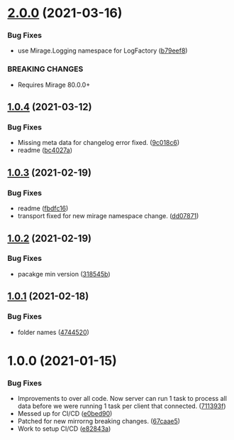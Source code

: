 # [2.0.0](https://github.com/MirageNet/FizzySteamyMirror/compare/v1.0.4...v2.0.0) (2021-03-16)


### Bug Fixes

* use Mirage.Logging namespace for LogFactory ([b79eef8](https://github.com/MirageNet/FizzySteamyMirror/commit/b79eef8dc538f24e5fbbd5fff62db743651187ab))


### BREAKING CHANGES

* Requires Mirage 80.0.0+

## [1.0.4](https://github.com/MirageNet/FizzySteamyMirror/compare/v1.0.3...v1.0.4) (2021-03-12)


### Bug Fixes

* Missing meta data for changelog error fixed. ([9c018c6](https://github.com/MirageNet/FizzySteamyMirror/commit/9c018c6308ab274894144c8162668809652bf045))
* readme ([bc4027a](https://github.com/MirageNet/FizzySteamyMirror/commit/bc4027a84f04ad8b19333fcdc8821027296647ac))

## [1.0.3](https://github.com/MirageNet/FizzySteamyMirror/compare/v1.0.2...v1.0.3) (2021-02-19)


### Bug Fixes

* readme ([fbdfc16](https://github.com/MirageNet/FizzySteamyMirror/commit/fbdfc16895638627413723aead8cfd57875436f8))
* transport fixed for new mirage namespace change. ([dd07871](https://github.com/MirageNet/FizzySteamyMirror/commit/dd078715e8bca35ba253ee60fcfdd3ce40eac654))

## [1.0.2](https://github.com/MirageNet/FizzySteamyMirror/compare/v1.0.1...v1.0.2) (2021-02-19)


### Bug Fixes

* pacakge min version ([318545b](https://github.com/MirageNet/FizzySteamyMirror/commit/318545b5fbcef58c43ffd94dbdd5711a583dc29e))

## [1.0.1](https://github.com/MirageNet/FizzySteamyMirror/compare/v1.0.0...v1.0.1) (2021-02-18)


### Bug Fixes

* folder names ([4744520](https://github.com/MirageNet/FizzySteamyMirror/commit/4744520aef6824ff53c669a83543c7b372060e61))

# 1.0.0 (2021-01-15)


### Bug Fixes

* Improvements to over all code. Now server can run 1 task to process all data before we were running 1 task per client that connected. ([711393f](https://github.com/MirrorNG/FizzySteamyMirror/commit/711393f933a4e265a39031e623152a4b838e8c8c))
* Messed up for CI/CD ([e0bed90](https://github.com/MirrorNG/FizzySteamyMirror/commit/e0bed902939cf897aca6539bc9939ba5b93951a2))
* Patched for new mirrorng breaking changes. ([67caae5](https://github.com/MirrorNG/FizzySteamyMirror/commit/67caae5e91121a85a3f79f816407d641deb5145e))
* Work to setup CI/CD ([e82843a](https://github.com/MirrorNG/FizzySteamyMirror/commit/e82843adc71cb86bfab11c6092c491927dfd4e1e))
